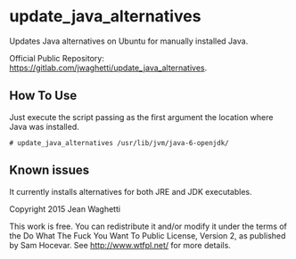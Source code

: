 # update_java_alternatives

Updates Java alternatives on Ubuntu for manually installed Java.

Official Public Repository: https://gitlab.com/jwaghetti/update_java_alternatives.

## How To Use

Just execute the script passing as the first argument
the location where Java was installed.

```
# update_java_alternatives /usr/lib/jvm/java-6-openjdk/
```

## Known issues

It currently installs alternatives for both JRE and JDK
executables.

Copyright 2015 Jean Waghetti

This work is free. You can redistribute it and/or modify it under the
terms of the Do What The Fuck You Want To Public License, Version 2,
as published by Sam Hocevar. See http://www.wtfpl.net/ for more details.
